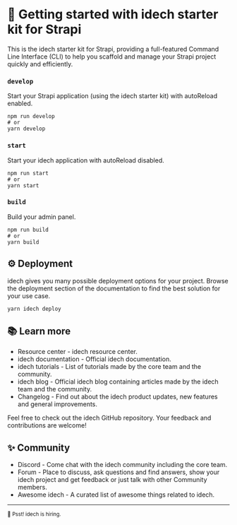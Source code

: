 # 🚀 Getting started with idech starter kit for Strapi

This is the idech starter kit for Strapi, providing a full-featured Command Line Interface (CLI) to help you scaffold and manage your Strapi project quickly and efficiently.

### `develop`

Start your Strapi application (using the idech starter kit) with autoReload enabled.

```
npm run develop
# or
yarn develop
```

### `start`

Start your idech application with autoReload disabled.

```
npm run start
# or
yarn start
```

### `build`

Build your admin panel.

```
npm run build
# or
yarn build
```

## ⚙️ Deployment

idech gives you many possible deployment options for your project. Browse the deployment section of the documentation to find the best solution for your use case.

```
yarn idech deploy
```

## 📚 Learn more

- Resource center - idech resource center.
- idech documentation - Official idech documentation.
- idech tutorials - List of tutorials made by the core team and the community.
- idech blog - Official idech blog containing articles made by the idech team and the community.
- Changelog - Find out about the idech product updates, new features and general improvements.

Feel free to check out the idech GitHub repository. Your feedback and contributions are welcome!

## ✨ Community

- Discord - Come chat with the idech community including the core team.
- Forum - Place to discuss, ask questions and find answers, show your idech project and get feedback or just talk with other Community members.
- Awesome idech - A curated list of awesome things related to idech.

---

<sub>🤫 Psst! idech is hiring.</sub>
